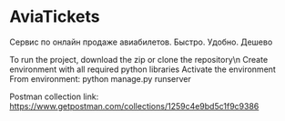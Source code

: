 # AviaTickets
Сервис по онлайн продаже авиабилетов. 
Быстро. Удобно. Дешево

To run the project, download the zip or clone the repository\n
Create environment with all required python libraries
Activate the environment
From environment: python manage.py runserver

Postman collection link: https://www.getpostman.com/collections/1259c4e9bd5c1f9c9386
